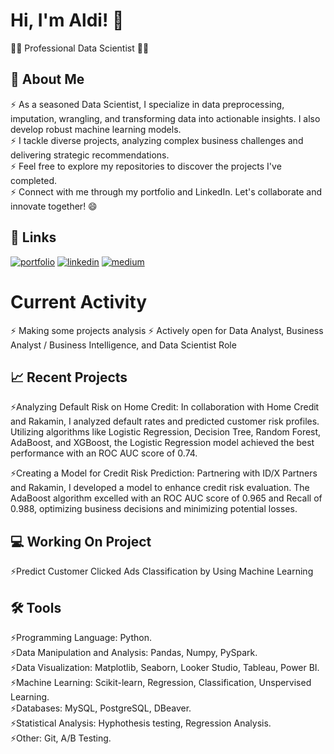 
# Hi, I'm Aldi! 👋
👩‍💻 Professional Data Scientist 👩‍💻

## 🚀 About Me
⚡️ As a seasoned Data Scientist, I specialize in data preprocessing, imputation, wrangling, and transforming data into actionable insights. I also develop robust machine learning models.<br>
⚡️ I tackle diverse projects, analyzing complex business challenges and delivering strategic recommendations.<br>
⚡️ Feel free to explore my repositories to discover the projects I've completed.<br>
⚡️ Connect with me through my portfolio and LinkedIn. Let's collaborate and innovate together! 😄

## 🔗 Links
[![portfolio](https://img.shields.io/badge/my_portfolio-000?style=for-the-badge&logo=ko-fi&logoColor=white)](https://github.com/Aldivibriani?tab=repositories)
[![linkedin](https://img.shields.io/badge/linkedin-0A66C2?style=for-the-badge&logo=linkedin&logoColor=white)](https://www.linkedin.com/in/aldi-vibriani/)
[![medium](https://img.shields.io/badge/Medium-12100E?style=for-the-badge&logo=medium&logoColor=white)](https://medium.com/@aldivibriani)

# Current Activity
⚡️ Making some projects analysis
⚡️ Actively open for Data Analyst, Business Analyst / Business Intelligence, and Data Scientist Role

## 📈 Recent Projects
⚡️Analyzing Default Risk on Home Credit: In collaboration with Home Credit and Rakamin, I analyzed default rates and predicted customer risk profiles. Utilizing algorithms like Logistic Regression, Decision Tree, Random Forest, AdaBoost, and XGBoost, the Logistic Regression model achieved the best performance with an ROC AUC score of 0.74.

⚡️Creating a Model for Credit Risk Prediction: Partnering with ID/X Partners and Rakamin, I developed a model to enhance credit risk evaluation. The AdaBoost algorithm excelled with an ROC AUC score of 0.965 and Recall of 0.988, optimizing business decisions and minimizing potential losses.

## 💻 Working On Project
⚡️Predict Customer Clicked Ads Classification by Using Machine Learning

## 🛠 Tools
⚡️Programming Language: Python. <br>
⚡️Data Manipulation and Analysis: Pandas, Numpy, PySpark.<br>
⚡️Data Visualization: Matplotlib, Seaborn, Looker Studio, Tableau, Power BI.<br>
⚡️Machine Learning: Scikit-learn, Regression, Classification, Unspervised Learning.<br>
⚡️Databases: MySQL, PostgreSQL, DBeaver.<br>
⚡️Statistical Analysis: Hyphothesis testing, Regression Analysis.<br>
⚡️Other: Git, A/B Testing.<br>

